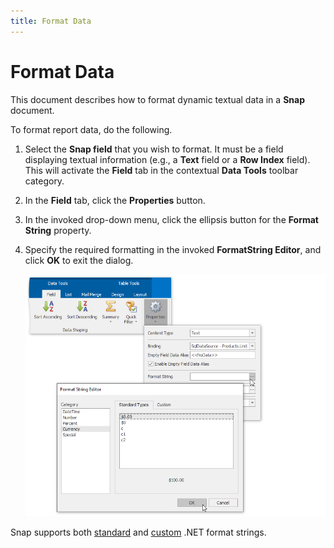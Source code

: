 ```yaml
---
title: Format Data
---
```

# Format Data
This document describes how to format dynamic textual data in a **Snap** document.

To format report data, do the following.
1. Select the **Snap field** that you wish to format. It must be a field displaying textual information (e.g., a **Text** field or a **Row Index** field). This will activate the **Field** tab in the contextual **Data Tools** toolbar category.
2. In the **Field** tab, click the **Properties** button.
3. In the invoked drop-down menu, click the ellipsis button for the **Format String** property.
4. Specify the required  formatting in the invoked **FormatString Editor**, and click **OK** to exit the dialog.
	
	![Snap-Format-String](../../../images/Img18500.png)

Snap supports both [standard](http//msdn.microsoft.com/en-us/library/ee372286.aspx) and [custom](http//msdn.microsoft.com/en-us/library/ee372287.aspx) .NET format strings.